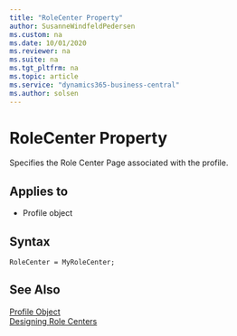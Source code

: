 ```yaml
---
title: "RoleCenter Property"
author: SusanneWindfeldPedersen
ms.custom: na
ms.date: 10/01/2020
ms.reviewer: na
ms.suite: na
ms.tgt_pltfrm: na
ms.topic: article
ms.service: "dynamics365-business-central"
ms.author: solsen
---
```


# RoleCenter Property
Specifies the Role Center Page associated with the profile.
  
## Applies to  
  
- Profile object  

## Syntax
```
RoleCenter = MyRoleCenter;
```

## See Also  
[Profile Object](../devenv-profile-object.md)  
[Designing Role Centers](../devenv-designing-role-centers.md)
